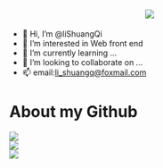 <h1 align="center" border="0" > <a href="https://sunguoqi.com/"> <img src="https://readme-typing-svg.herokuapp.com/?lines=Welcome！;祝您开心！&center=true&size=27"> </a> </h1>

- 👋 Hi, I’m @liShuangQi
- 👀 I’m interested in Web front end
- 🌱 I’m currently learning ...
- 💞️ I’m looking to collaborate on ...
- 📫 email:li_shuangq@foxmail.com
  
# About my Github

<div align="left"> <img src="https://github-readme-stats.vercel.app/api/top-langs/?username=lishuangQ&layout=compact" /> </div>

<div align="left"> <img src="https://github-readme-stats.vercel.app/api?username=lishuangQ&theme=default&show_icons=true" /> </div>

<div align="left"> <img src="https://activity-graph.herokuapp.com/graph?username=lishuangQ&theme=xcode" /> </div>


<!---
liShuangQ/liShuangQ is a ✨ special ✨ repository because its `README.md` (this file) appears on your GitHub profile.
You can click the Preview link to take a look at your changes.
--->

